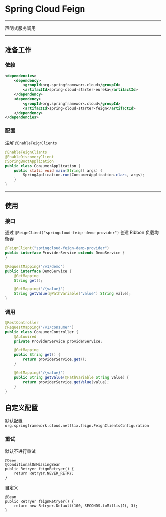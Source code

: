 # Spring Cloud Feign

---

声明式服务调用

---

## 准备工作

### 依赖

```xml
<dependencies>
    <dependency>
    	<groupId>org.springframework.cloud</groupId>
    	<artifactId>spring-cloud-starter-eureka</artifactId>
    </dependency>
    <dependency>
    	<groupId>org.springframework.cloud</groupId>
    	<artifactId>spring-cloud-starter-feign</artifactId>
    </dependency>
</dependencies>
```

### 配置

注解 `@EnableFeignClients`

```java
@EnableFeignClients
@EnableDiscoveryClient
@SpringBootApplication
public class ConsumerApplication {
    public static void main(String[] args) {
        SpringApplication.run(ConsumerApplication.class, args);
    }
}
```

---

## 使用

### 接口

通过 `@FeignClient("springcloud-feign-demo-provider")` 创建 Ribbon 负载均衡器

```java
@FeignClient("springcloud-feign-demo-provider")
public interface ProviderService extends DemoService {
}
```

```java
@RequestMapping("/v1/demo")
public interface DemoService {
    @GetMapping
    String get();

    @GetMapping("/{value}")
    String getValue(@PathVariable("value") String value);
}
```

### 调用

```java
@RestController
@RequestMapping("/v1/consumer")
public class ConsumerController {
    @Autowired
    private ProviderService providerService;

    @GetMapping
    public String get() {
        return providerService.get();
    }

    @GetMapping("/{value}")
    public String getValue(@PathVariable String value) {
        return providerService.getValue(value);
    }
}
```

## 自定义配置

默认配置 `org.springframework.cloud.netflix.feign.FeignClientsConfiguration`

### 重试

默认不进行重试

```
@Bean
@ConditionalOnMissingBean
public Retryer feignRetryer() {
    return Retryer.NEVER_RETRY;
}
```

自定义

```
@Bean
public Retryer feignRetryer() {
    return new Retryer.Default(100, SECONDS.toMillis(1), 3);
}
```





